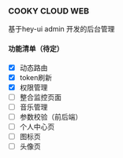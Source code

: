 ### COOKY CLOUD WEB
基于hey-ui admin 开发的后台管理

#### 功能清单（待定）
- [x] 动态路由
- [X] token刷新
- [X] 权限管理
- [ ] 整合监控页面
- [ ] 音乐管理
- [ ] 参数校验（前后端）
- [ ] 个人中心页
- [ ] 图标页
- [ ] 头像页
